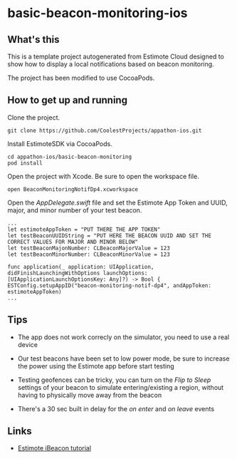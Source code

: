 # basic-beacon-monitoring-ios

## What's this

This is a template project autogenerated from Estimote Cloud designed to show how to display
a local notifications based on beacon monitoring.

The project has been modified to use CocoaPods.

## How to get up and running

Clone the project.

```
git clone https://github.com/CoolestProjects/appathon-ios.git
```

Install EstimoteSDK via CocoaPods.

```
cd appathon-ios/basic-beacon-monitoring
pod install
```

Open the project with Xcode. Be sure to open the workspace file.

```
open BeaconMonitoringNotifDp4.xcworkspace
```

Open the _AppDelegate.swift_ file and set the Estimote App Token 
and UUID, major, and minor number of your test beacon.

```
...
let estimoteAppToken = "PUT THERE THE APP TOKEN"
let testBeaconUUIDString = "PUT HERE THE BEACON UUID AND SET THE CORRECT VALUES FOR MAJOR AND MINOR BELOW"
let testBeaconMajonNumber: CLBeaconMajorValue = 123
let testBeaconMinorNumber: CLBeaconMinorValue = 123

func application(_ application: UIApplication, didFinishLaunchingWithOptions launchOptions: [UIApplicationLaunchOptionsKey: Any]?) -> Bool {
ESTConfig.setupAppID("beacon-monitoring-notif-dp4", andAppToken: estimoteAppToken)
...

```

## Tips

- The app does not work correcly on the simulator, you need to use a real device

- Our test beacons have been set to low power mode, be sure to increase the power using the Estimote app before start testing

- Testing geofences can be tricky, you can turn on the _Flip to Sleep_ settings of your beacon to simulate entering/existing a region,
without having to physically move away from the beacon

- There's a 30 sec built in delay for the _on enter_ and _on leave_ events

## Links

- [Estimote iBeacon tutorial](http://developer.estimote.com/ibeacon/tutorial/part-2-background-monitoring/)
